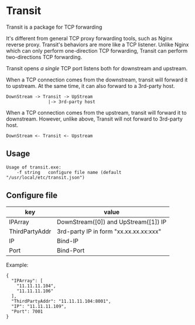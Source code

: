 # Transit

Transit is a package for TCP forwarding

It's different from general TCP proxy forwarding tools, such as
Nginx reverse proxy. Transit's behaviors are more like a TCP listener.
Unlike Nginx which can only perform one-direction TCP forwarding, Transit
can perform two-directions TCP forwarding.

Transit opens *a single* TCP port listens both for downstream and upstream.

When a TCP connection comes from the downstream, transit will forward it to
upstream. At the same time, it can also forward to a 3rd-party host.

    DownStream -> Transit -> UpStream
                    |-> 3rd-party host

When a TCP connection comes from the upstream, transit will forward it to
downstream. However, unlike above, Transit will not forward to 3rd-party host.

    DownStream <- Transit <- Upstream

## Usage

    Usage of transit.exe:
        -f string   configure file name (default "/usr/local/etc/transit.json")

## Configure file

key | value
---- | -----
IPArray | DownStream([0]) and UpStream([1]) IP
ThirdPartyAddr | 3rd-party IP in form "xx.xx.xx.xx:xxx"
IP | Bind-IP
Port | Bind-Port

Example:

    {
      "IPArray": [
        "11.11.11.104",
        "11.11.11.106"
      ],
      "ThirdPartyAddr": "11.11.11.104:8001",
      "IP": "11.11.11.109",
      "Port": 7001
    }
